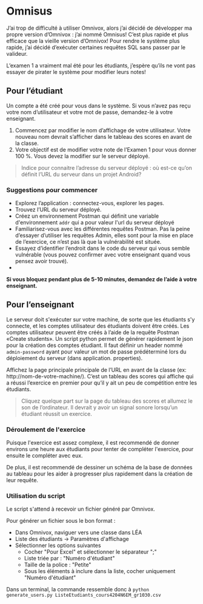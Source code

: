 # Omnisus

J’ai trop de difficulté à utiliser Omnivox, alors j’ai décidé de développer ma propre version d’Omnivox : j’ai nommé Omnisus! C’est plus rapide et plus efficace que la vieille version d’Omnivox! Pour rendre le système plus rapide, j’ai décidé d’exécuter certaines requêtes SQL sans passer par le valideur.

L’examen 1 a vraiment mal été pour les étudiants, j’espère qu’ils ne vont pas essayer de pirater le système pour modifier leurs notes!

## Pour l’étudiant

Un compte a été créé pour vous dans le système. Si vous n’avez pas reçu votre nom d’utilisateur et votre mot de passe, demandez-le à votre enseignant.

1. Commencez par modifier le nom d’affichage de votre utilisateur. Votre nouveau nom devrait s’afficher dans le tableau des scores en avant de la classe.
2. Votre objectif est de modifier votre note de l’Examen 1 pour vous donner 100 %. Vous devez la modifier sur le serveur déployé.

> Indice pour connaitre l’adresse du serveur déployé : où est-ce qu’on définit l’URL du serveur dans un projet Android?

### Suggestions pour commencer

- Explorez l’application : connectez-vous, explorer les pages.
- Trouvez l’URL du serveur déployé.
- Créez un environnement Postman qui définit une variable d'environnement `addr` qui a pour valeur l'url du serveur déployé
- Familiarisez-vous avec les différentes requêtes Postman. Pas la peine d’essayer d’utiliser les requêtes Admin, elles sont pour la mise en place de l’exercice, ce n’est pas là que la vulnérabilité est située.
- Essayez d’identifier l’endroit dans le code du serveur qui vous semble vulnérable (vous pouvez confirmer avec votre enseignant quand vous pensez avoir trouvé).
- 

**Si vous bloquez pendant plus de 5-10 minutes, demandez de l’aide à votre enseignant.**

## Pour l’enseignant

Le serveur doit s'exécuter sur votre machine, de sorte que les étudiants s'y connecte, et les comptes utilisateur des étudiants doivent être créés. Les comptes utilisateur peuvent être créés à l’aide de la requête Postman «Create students». Un script python permet de générer rapidement le json pour la création des comptes étudiant. Il faut définir un header nommé `admin-password` ayant pour valeur un mot de passe prédéterminé lors du déploiement du serveur (dans application. properties).

Affichez la page principale principale de l’URL  en avant de la classe (ex: http://nom-de-votre-machine/). C’est un tableau des scores qui affiche qui a réussi l’exercice en premier pour qu’il y ait un peu de compétition entre les étudiants.

> Cliquez quelque part sur la page du tableau des scores et allumez le son de l’ordinateur. Il devrait y avoir un signal sonore lorsqu’un étudiant réussit un exercice.

### Déroulement de l'exercice

Puisque l'exercice est assez complexe, il est recommendé de donner environs une heure aux étudiants pour tenter de compléter l'exercice, pour ensuite le compléter avec eux.

De plus, il est recommendé de dessiner un schéma de la base de données au tableau pour les aider à progresser plus rapidement dans la création de leur requête.

### Utilisation du script

Le script s'attend à recevoir un fichier généré par Omnivox. 

Pour générer un fichier sous le bon format :

- Dans Omnivox, naviguer vers une classe dans LÉA
- Liste des étudiants -> Paramètres d'affichage
- Sélectionner les options suivantes
  - Cocher "Pour Excel" et sélectionner le séparateur ";"
  - Liste triée par : "Numéro d'étudiant"
  - Taille de la police : "Petite"
  - Sous les éléments à inclure dans la liste, cocher uniquement "Numéro d'étudiant"

Dans un terminal, la commande ressemble donc à `python generate_users.py ListeEtudiants_cours4204N6EM_gr1030.csv`
